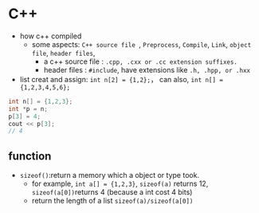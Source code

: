 # C++

* how c++ compiled
	* some aspects: `C++ source file `, `Preprocess`, `Compile`, `Link`, `object file`, `header files`, 
		* a c++ source file : `.cpp, .cxx or .cc extension suffixes.`
		* header files : `#include`, have extensions like `.h, .hpp, or .hxx`
* list
creat and assign: `int n[2] = {1,2};`， can also, `int n[] = {1,2,3,4,5,6};`
```c++
int n[] = {1,2,3};
int *p = n;
p[3] = 4;
cout << p[3];
// 4
```

## function
* `sizeof()`:return a memory which a object or type took.
	* for example, `int a[] = {1,2,3}`, `sizeof(a)` returns 12, `sizeof(a[0])`returns 4 (because a int cost 4 bits)
	* return the length of a list `sizeof(a)/sizeof(a[0])`


